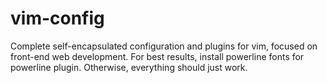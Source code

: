 vim-config
==========

Complete self-encapsulated configuration and plugins for vim, focused on front-end web development. For best results, install powerline fonts for powerline plugin. Otherwise, everything should just work.
